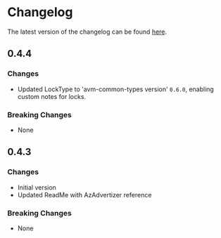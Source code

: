 # Changelog

The latest version of the changelog can be found [here](https://github.com/Azure/bicep-registry-modules/blob/main/avm/res/healthcare-apis/workspace/CHANGELOG.md).

## 0.4.4

### Changes

- Updated LockType to 'avm-common-types version' `0.6.0`, enabling custom notes for locks.

### Breaking Changes

- None

## 0.4.3

### Changes

- Initial version
- Updated ReadMe with AzAdvertizer reference

### Breaking Changes

- None
